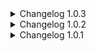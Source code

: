 <details>
<summary>Changelog 1.0.3</summary>

- Added "Ignore Radiance Tier" toggle.
- Fixed a bug that made radiant enemies in the cybergrind immortal.
</details>
<details>
<summary>Changelog 1.0.2</summary>

- Added health, speed and damage modifiers.
</details>
<details>
<summary>Changelog 1.0.1</summary>

- Added "Visuals Only" toggle.
- Radiance tier no longer has any effect on already-radiant enemies unless "Force Radiance" is on.
- Fixed bug where radiance could not be enabled outside of main campaign levels.
</details>
